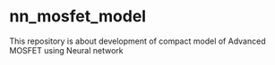 # nn_mosfet_model
This repository is about development of compact model of Advanced MOSFET using Neural network
